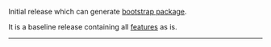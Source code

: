 
Initial release which can generate [bootstrap package][1].

It is a baseline release containing all [features][2] as is.

---

[1]: docs/bootstrap/
[2]: docs/features.md

